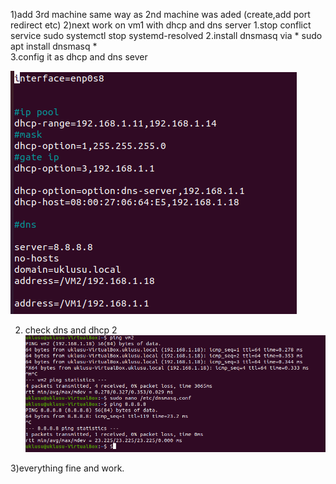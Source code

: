 1)add 3rd machine same way as 2nd machine was aded (create,add port redirect etc)
2)next work on vm1 with dhcp and dns server
1.stop conflict service
 sudo systemctl stop systemd-resolved
2.install dnsmasq via * sudo apt install dnsmasq *  
3.config it as dhcp and dns  sever 

![test2](http://github.com/uklusu/DevOps_online_Lvov_2021Q4/blob/master/m6/task2/images/1.png?raw=true)

2) check dns and dhcp  2
![test3](http://github.com/uklusu/DevOps_online_Lvov_2021Q4/blob/master/m6/task2/images/2.png?raw=true)

3)everything fine and work.
